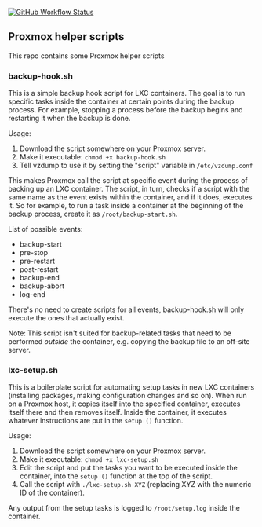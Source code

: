 [![GitHub Workflow Status](https://img.shields.io/github/workflow/status/IndrekHaav/proxmox-helpers/lint?label=lint)](https://github.com/IndrekHaav/proxmox-helpers/actions/workflows/lint.yml)

## Proxmox helper scripts

This repo contains some Proxmox helper scripts

### backup-hook.sh

This is a simple backup hook script for LXC containers. The goal is to run specific tasks inside the container at certain points during the backup process. For example, stopping a process before the backup begins and restarting it when the backup is done.

Usage:

 1. Download the script somewhere on your Proxmox server.
 2. Make it executable: `chmod +x backup-hook.sh`
 3. Tell vzdump to use it by setting the "script" variable in `/etc/vzdump.conf`

This makes Proxmox call the script at specific event during the process of backing up an LXC container. The script, in turn, checks if a script with the same name as the event exists within the container, and if it does, executes it. So for example, to run a task inside a container at the beginning of the backup process, create it as `/root/backup-start.sh`.

List of possible events:

 - backup-start
 - pre-stop
 - pre-restart
 - post-restart
 - backup-end
 - backup-abort
 - log-end

There's no need to create scripts for all events, backup-hook.sh will only execute the ones that actually exist.

Note: This script isn't suited for backup-related tasks that need to be performed *outside* the container, e.g. copying the backup file to an off-site server.

### lxc-setup.sh

This is a boilerplate script for automating setup tasks in new LXC containers (installing packages, making configuration changes and so on). When run on a Proxmox host, it copies itself into the specified container, executes itself there and then removes itself. Inside the container, it executes whatever instructions are put in the `setup ()` function.

Usage:

 1. Download the script somewhere on your Proxmox server.
 2. Make it executable: `chmod +x lxc-setup.sh`
 3. Edit the script and put the tasks you want to be executed inside the container, into the `setup ()` function at the top of the script.
 4. Call the script with `./lxc-setup.sh XYZ` (replacing XYZ with the numeric ID of the container).

Any output from the setup tasks is logged to `/root/setup.log` inside the container.
